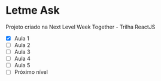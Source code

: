 # Letme Ask

Projeto criado na Next Level Week Together - Trilha ReactJS

- [x] Aula 1
- [ ] Aula 2
- [ ] Aula 3
- [ ] Aula 4
- [ ] Aula 5
- [ ] Próximo nível
